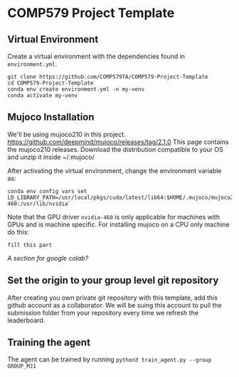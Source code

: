 # COMP579 Project Template
## Virtual Environment
Create a virtual environment with the dependencies found in `environment.yml`. 

```
git clone https://github.com/COMP579TA/COMP579-Project-Template
cd COMP579-Project-Template
conda env create environment.yml -n my-venv
conda activate my-venv
```

## Mujoco Installation
We'll be using mujoco210 in this project.
https://github.com/deepmind/mujoco/releases/tag/2.1.0
This page contains the mujoco210 releases.
Download the distribution compatible to your OS and unzip it inside ~/.mujoco/

After activating the virtual environment, change the environment variable as:
```
conda env config vars set LD_LIBRARY_PATH=/usr/local/pkgs/cuda/latest/lib64:$HOME/.mujoco/mujoco210/bin:/usr/lib/nvidia-460:/usr/lib/nvidia`
```

Note that the GPU driver `nvidia-460` is only applicable for machines with GPUs and is machine specific.
For installing mujoco on a CPU only machine do this:

```
fill this part
```

_A section for google colab?_

## Set the origin to your group level git repository
After creating you own private git repository with this template, add this github account as a collaborator. We will be suing this account to pull the submission folder from your repository every time we refresh the leaderboard.

## Training the agent
The agent can be trained by running `python3 train_agent.py --group GROUP_MJ1`
